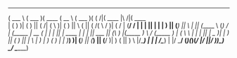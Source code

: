  ______   _______  _______  ______   _______  _        _______           _______ 
(  ___ \ (  ___  )(  ____ \(  __  \ (  ___  )( (    /|(  ____ \|\     /|(  ____ \
| (   ) )| (   ) || (    \/| (  \  )| (   ) ||  \  ( || (    \/( \   / )| (    \/
| (__/ / | |   | || |      | |   ) || (___) ||   \ | || (_____  \ (_) / | (_____ 
|  __ (  | |   | || | ____ | |   | ||  ___  || (\ \) |(_____  )  \   /  (_____  )
| (  \ \ | |   | || | \_  )| |   ) || (   ) || | \   |      ) |   ) (         ) |
| )___) )| (___) || (___) || (__/  )| )   ( || )  \  |/\____) |   | |   /\____) |
|/ \___/ (_______)(_______)(______/ |/     \||/    )_)\_______)   \_/   \_______)
                                                                                 
